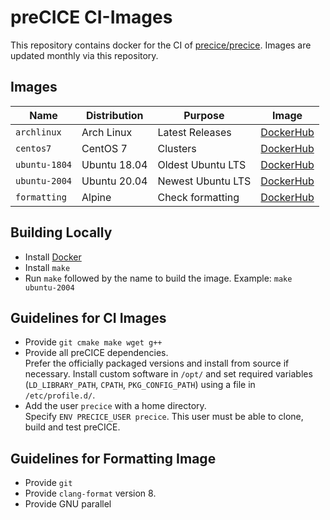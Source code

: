 # preCICE CI-Images

This repository contains docker for the CI of [precice/precice](https://github.com/precice/precice).
Images are updated monthly via this repository.


## Images

Name | Distribution | Purpose | Image
--- | --- | --- | ---
`archlinux`   | Arch Linux   | Latest Releases   | [DockerHub](https://hub.docker.com/r/precice/ci-archlinux)
`centos7`     | CentOS 7     | Clusters          | [DockerHub](https://hub.docker.com/r/precice/ci-centos7)
`ubuntu-1804` | Ubuntu 18.04 | Oldest Ubuntu LTS | [DockerHub](https://hub.docker.com/r/precice/ci-ubuntu-1804)
`ubuntu-2004` | Ubuntu 20.04 | Newest Ubuntu LTS | [DockerHub](https://hub.docker.com/r/precice/ci-ubuntu-2004)
`formatting`  | Alpine       | Check formatting  | [DockerHub](https://hub.docker.com/r/precice/ci-formatting)

## Building Locally

* Install [Docker](https://www.docker.com/get-started)
* Install `make`
* Run `make` followed by the name to build the image. Example: `make ubuntu-2004`

## Guidelines for CI Images

* Provide `git cmake make wget g++`
* Provide all preCICE dependencies.  
  Prefer the officially packaged versions and install from source if necessary.
  Install custom software in `/opt/` and set required variables (`LD_LIBRARY_PATH`, `CPATH`, `PKG_CONFIG_PATH`) using a file in `/etc/profile.d/`.
* Add the user `precice` with a home directory.  
  Specify `ENV PRECICE_USER precice`.
  This user must be able to clone, build and test preCICE.

## Guidelines for Formatting Image

* Provide `git`
* Provide `clang-format` version 8.
* Provide GNU parallel
